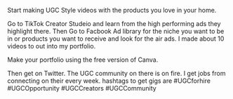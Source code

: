 Start making UGC Style videos with the products you love in your home. 

Go to TikTok Creator Studeio and learn from the high performing ads they highlight there. Then Go to Facbook Ad library for the niche you want to be in or products you want to receive and look for the air ads. I made about 10 videos to out into my portfolio. 

Make your portfolio using the free version of Canva. 

Then get on Twitter. The UGC community on there is on fire. I get jobs from connecting on their every week. hashtags to get gigs are #UGCforhire #UGCOpportunity #UGCCreators #UGCCommunity